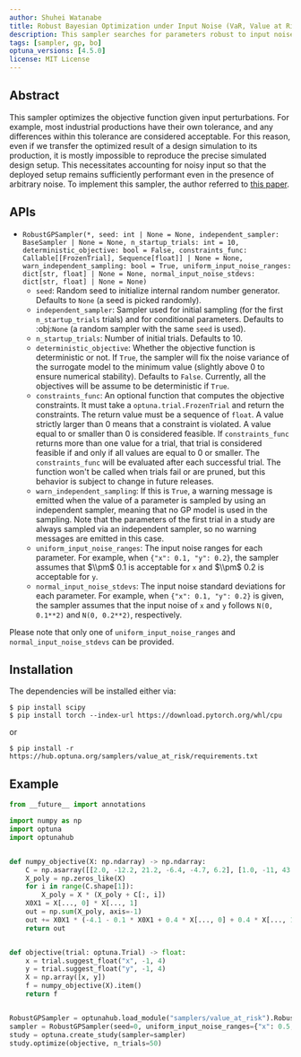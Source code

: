 ```yaml
---
author: Shuhei Watanabe
title: Robust Bayesian Optimization under Input Noise (VaR, Value at Risk)
description: This sampler searches for parameters robust to input noise
tags: [sampler, gp, bo]
optuna_versions: [4.5.0]
license: MIT License
---
```


## Abstract

This sampler optimizes the objective function given input perturbations.
For example, most industrial productions have their own tolerance, and any differences within this tolerance are considered acceptable.
For this reason, even if we transfer the optimized result of a design simulation to its production, it is mostly impossible to reproduce the precise simulated design setup.
This necessitates accounting for noisy input so that the deployed setup remains sufficiently performant even in the presence of arbitrary noise.
To implement this sampler, the author referred to [this paper](https://arxiv.org/abs/2202.07549).

## APIs

- `RobustGPSampler(*, seed: int | None = None, independent_sampler: BaseSampler | None = None, n_startup_trials: int = 10, deterministic_objective: bool = False, constraints_func: Callable[[FrozenTrial], Sequence[float]] | None = None, warn_independent_sampling: bool = True, uniform_input_noise_ranges: dict[str, float] | None = None, normal_input_noise_stdevs: dict[str, float] | None = None)`
  - `seed`: Random seed to initialize internal random number generator. Defaults to `None` (a seed is picked randomly).
  - `independent_sampler`: Sampler used for initial sampling (for the first `n_startup_trials` trials) and for conditional parameters. Defaults to :obj:`None` (a random sampler with the same `seed` is used).
  - `n_startup_trials`: Number of initial trials. Defaults to 10.
  - `deterministic_objective`: Whether the objective function is deterministic or not. If `True`, the sampler will fix the noise variance of the surrogate model to the minimum value (slightly above 0 to ensure numerical stability). Defaults to `False`. Currently, all the objectives will be assume to be deterministic if `True`.
  - `constraints_func`: An optional function that computes the objective constraints. It must take a `optuna.trial.FrozenTrial` and return the constraints. The return value must be a sequence of `float`. A value strictly larger than 0 means that a constraint is violated. A value equal to or smaller than 0 is considered feasible. If `constraints_func` returns more than one value for a trial, that trial is considered feasible if and only if all values are equal to 0 or smaller. The `constraints_func` will be evaluated after each successful trial. The function won't be called when trials fail or are pruned, but this behavior is subject to change in future releases.
  - `warn_independent_sampling`: If this is `True`, a warning message is emitted when the value of a parameter is sampled by using an independent sampler, meaning that no GP model is used in the sampling. Note that the parameters of the first trial in a study are always sampled via an independent sampler, so no warning messages are emitted in this case.
  - `uniform_input_noise_ranges`: The input noise ranges for each parameter. For example, when `{"x": 0.1, "y": 0.2}`, the sampler assumes that $\\pm$ 0.1 is acceptable for `x` and $\\pm$ 0.2 is acceptable for `y`.
  - `normal_input_noise_stdevs`: The input noise standard deviations for each parameter. For example, when `{"x": 0.1, "y": 0.2}` is given, the sampler assumes that the input noise of `x` and `y` follows `N(0, 0.1**2)` and `N(0, 0.2**2)`, respectively.

Please note that only one of `uniform_input_noise_ranges` and `normal_input_noise_stdevs` can be provided.

## Installation

The dependencies will be installed either via:

```shell
$ pip install scipy
$ pip install torch --index-url https://download.pytorch.org/whl/cpu
```

or

```shell
$ pip install -r https://hub.optuna.org/samplers/value_at_risk/requirements.txt
```

## Example

```python
from __future__ import annotations

import numpy as np
import optuna
import optunahub


def numpy_objective(X: np.ndarray) -> np.ndarray:
    C = np.asarray([[2.0, -12.2, 21.2, -6.4, -4.7, 6.2], [1.0, -11, 43.3, -74.8, 56.9, -10]])
    X_poly = np.zeros_like(X)
    for i in range(C.shape[1]):
        X_poly = X * (X_poly + C[:, i])
    X0X1 = X[..., 0] * X[..., 1]
    out = np.sum(X_poly, axis=-1)
    out += X0X1 * (-4.1 - 0.1 * X0X1 + 0.4 * X[..., 0] + 0.4 * X[..., 1])
    return out


def objective(trial: optuna.Trial) -> float:
    x = trial.suggest_float("x", -1, 4)
    y = trial.suggest_float("y", -1, 4)
    X = np.array([x, y])
    f = numpy_objective(X).item()
    return f


RobustGPSampler = optunahub.load_module("samplers/value_at_risk").RobustGPSampler
sampler = RobustGPSampler(seed=0, uniform_input_noise_ranges={"x": 0.5, "y": 0.5})
study = optuna.create_study(sampler=sampler)
study.optimize(objective, n_trials=50)

```
